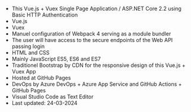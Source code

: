 

  - This Vue.js + Vuex Single Page Application / ASP.NET Core 2.2 using Basic HTTP Authentication
  - Vue.js
  - Vuex 
  - Manuel configuration of Webpack 4 serving as a module bundler
  - The user will have access to the secure endpoints of the Web API passing login
  - HTML and CSS
  - Mainly JavaScript ES5, ES6 and ES7
  - Traditionel Bootstrap by CDN for the responsive design of this Vue.js + Vuex App
  - Hosted at GitHub Pages
  - DevOps by Azure DevOps + Azure App Service and GitHub Actions + GitHub Pages  
  - Visual Studio Code as Text Editor
  - Last updated: 24-03-2024
